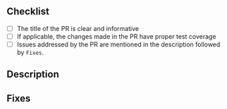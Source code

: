 <!-- DO NOT DELETE THIS TEMPLATE -->

## Checklist
- [ ] The title of the PR is clear and informative
- [ ] If applicable, the changes made in the PR have proper test coverage
- [ ] Issues addressed by the PR are mentioned in the description followed by `Fixes`.

## Description

<!-- Please add a brief description of the changes made in this PR -->

## Fixes

<!-- Please mention #issues that are fixed in this PR -->
